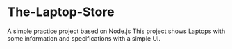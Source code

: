 # The-Laptop-Store
A simple practice project based on Node.js
This project shows Laptops with some information and specifications with a simple UI.


